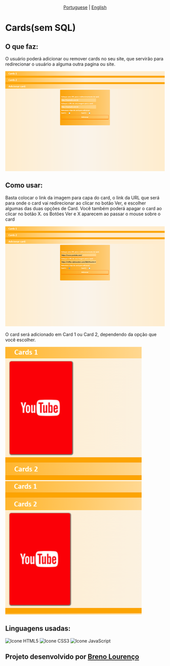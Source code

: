 <p align="center">
  <a href="/docs/readme/README_portuguese.md">Portuguese</a>
  | 
  <a href="/docs/readme/README_english.md">English</a>
</p>

<h1>Cards(sem SQL)</h1>

<h2>O que faz:</h2>

<p>O  usuário poderá adicionar ou remover cards no seu site, que servirão para redirecionar o usuário a alguma outra pagina ou site.</p>

<img src="/media/homeScreen.png" alt="Tela inicial">

<h2>Como usar:</h2>

<p>Basta colocar o link da imagem para capa do card, o link da URL que será para onde o card vai redirecionar ao clicar no botão Ver, e escolher algumas das duas opções de Card. Você também poderá apagar o card ao clicar no botão X. os Botões Ver e X aparecem ao passar o mouse sobre o card</p>

<img src="/media/ex1.png" alt="Exemplo1">

<p>O card será adicionado em Card 1 ou Card 2, dependendo da opção que você escolher.</p>

<img src="/media/ex2.png" alt="Exemplo2">

<img src="/media/ex3.png" alt="Exemplo3">

<h2>Linguagens usadas:</h2>
<div style="display: inline_block">
  <img alt="Icone HTML5" src="https://img.shields.io/badge/HTML5-E34F26?style=for-the-badge&logo=html5&logoColor=white">
  <img alt="Icone CSS3" src="https://img.shields.io/badge/CSS3-1572B6?style=for-the-badge&logo=css3&logoColor=white">
  <img alt="Icone JavaScript" src="https://img.shields.io/badge/JavaScript-F7DF1E?style=for-the-badge&logo=javascript&logoColor=black">
</div>

<h2>Projeto desenvolvido por <a href="https://github.com/breno05s">Breno Lourenço</a></h2>